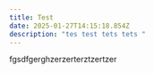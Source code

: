 ```yaml
---
title: Test
date: 2025-01-27T14:15:18.854Z
description: "tes test tets tets "
---
```

fgsdfgerghzerzerterztzertzer